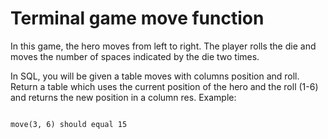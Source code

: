 # Terminal game move function

In this game, the hero moves from left to right. The player rolls the die and moves the number of spaces indicated by the die two times.

In SQL, you will be given a table moves with columns position and roll. Return a table which uses the current position of the hero and the roll (1-6) and returns the new position in a column res.
Example:

<code>
move(3, 6) should equal 15
</code

